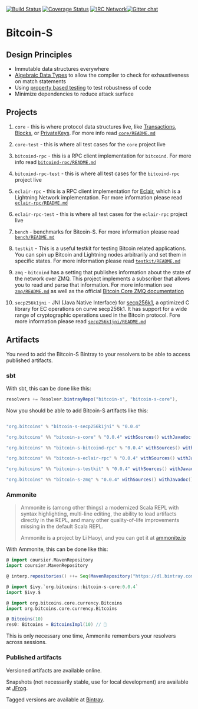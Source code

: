 [![Build Status](https://travis-ci.org/bitcoin-s/bitcoin-s-core.svg?branch=master)](https://travis-ci.org/bitcoin-s/bitcoin-s-core) [![Coverage Status](https://coveralls.io/repos/github/bitcoin-s/bitcoin-s-core/badge.svg?branch=master)](https://coveralls.io/github/bitcoin-s/bitcoin-s-core?branch=master) [![IRC Network](https://img.shields.io/badge/irc-%23bitcoin--scala-blue.svg "IRC Freenode")](https://webchat.freenode.net/?channels=bitcoin-scala)[![Gitter chat](https://badges.gitter.im/gitterHQ/gitter.png)](https://gitter.im/bitcoin-s-core)

# Bitcoin-S

## Design Principles

- Immutable data structures everywhere
- [Algebraic Data Types](https://en.wikipedia.org/wiki/Algebraic_data_type) to allow the compiler to check for exhaustiveness on match statements
- Using [property based testing](http://www.scalatest.org/user_guide/property_based_testing) to test robustness of code
- Minimize dependencies to reduce attack surface

## Projects

1. `core` - this is where protocol data structures live, like [Transactions](core/src/main/scala/org/bitcoins/core/protocol/transaction/Transaction.scala), [Blocks](core/src/main/scala/org/bitcoins/core/protocol/blockchain/Block.scala), or [PrivateKeys](core/src/main/scala/org/bitcoins/core/crypto/ECKey.scala). For more info read [`core/README.md`](core/README.md)

2. `core-test` - this is where all test cases for the `core` project live

3. `bitcoind-rpc` - this is a RPC client implementation for `bitcoind`. For more info read [`bitcoind-rpc/README.md`](bitcoind-rpc/README.md)

4. `bitcoind-rpc-test` - this is where all test cases for the `bitcoind-rpc` project live

5. `eclair-rpc` - this is a RPC client implementation for [Eclair](https://en.wikipedia.org/wiki/Algebraic_data_type), which is a Lightning Network implementation. For more information please read [`eclair-rpc/README.md`](eclair-rpc/README.md)

6. `eclair-rpc-test` - this is where all test cases for the `eclair-rpc` project live

7. `bench` - benchmarks for Bitcoin-S. For more information please read [`bench/README.md`](bench/README.md)

8. `testkit` - This is a useful testkit for testing Bitcoin related applications. You can spin up Bitcoin and Lightning nodes arbitrarily and set them in specific states. For more information please read [`testkit/README.md`](testkit/README.md)

9. `zmq` - `bitcoind` has a setting that publishes information about the state of the network over ZMQ. This project implements a subscriber that allows you to read and parse that information. For more information see [`zmq/README.md`](zmq/README.md) as well as the official [Bitcoin Core ZMQ documentation](https://github.com/bitcoin/bitcoin/blob/master/doc/zmq.md)

10. `secp256k1jni` - JNI (Java Native Interface) for [secp256k1](https://github.com/bitcoin-core/secp256k1), a optimized C library for EC operations on curve secp256k1. It has support for a wide range of cryptographic operations used in the Bitcoin protocol. Fore more information please read [`secp256k1jni/README.md`](secp256k1jni/README.md)

## Artifacts

You need to add the Bitcoin-S Bintray to your resolvers to be able to access published artifacts.

### sbt

With sbt, this can be done like this:

```scala
resolvers += Resolver.bintrayRepo("bitcoin-s", "bitcoin-s-core"),
```

Now you should be able to add Bitcoin-S artifacts like this:

```scala

"org.bitcoins" % "bitcoin-s-secp256k1jni" % "0.0.4"

"org.bitcoins" %% "bitcoin-s-core" % "0.0.4" withSources() withJavadoc()

"org.bitcoins" %% "bitcoin-s-bitcoind-rpc" % "0.0.4" withSources() withJavadoc()

"org.bitcoins" %% "bitcoin-s-eclair-rpc" % "0.0.4" withSources() withJavadoc()

"org.bitcoins" %% "bitcoin-s-testkit" % "0.0.4" withSources() withJavadoc()

"org.bitcoins" %% "bitcoin-s-zmq" % "0.0.4" withSources() withJavadoc()
```

### Ammonite

> Ammonite is (among other things) a modernized Scala REPL with syntax highlighting, multi-line editing, the ability to load artifacts directly in the REPL, and many other quality-of-life improvements missing in the default Scala REPL.
>
> Ammonite is a project by Li Haoyi, and you can get it at [ammonite.io](https://ammonite.io)

With Ammonite, this can be done like this:

```scala
@ import coursier.MavenRepository
import coursier.MavenRepository

@ interp.repositories() ++= Seq(MavenRepository("https://dl.bintray.com/bitcoin-s/bitcoin-s-core"))

@ import $ivy.`org.bitcoins::bitcoin-s-core:0.0.4`
import $ivy.$

@ import org.bitcoins.core.currency.Bitcoins
import org.bitcoins.core.currency.Bitcoins

@ Bitcoins(10)
res0: Bitcoins = BitcoinsImpl(10) // 🎉
```

This is only necessary one time, Ammonite remembers your resolvers across sessions.

### Published artifacts

Versioned artifacts are available online.

Snapshots (not necessarily stable, use for local development) are available at
[JFrog](https://oss.jfrog.org/webapp/#/artifacts/browse/tree/General/oss-snapshot-local/org/bitcoins).

Tagged versions are available at [Bintray](https://bintray.com/beta/#/bitcoin-s/bitcoin-s-core?tab=packages).
